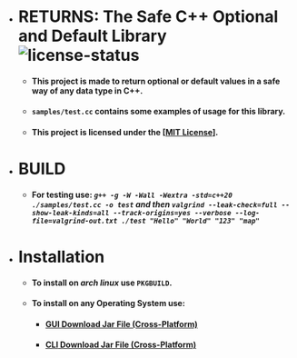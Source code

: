 * # RETURNS: The Safe C++ Optional and Default Library ![license-status](https://img.shields.io/github/license/Dark-CodeX/returns)
    * #### This project is made to return optional or default values in a safe way of any data type in C++.
    * #### `samples/test.cc` contains some examples of usage for this library.
    * #### This project is licensed under the [[MIT License](https://github.com/Dark-CodeX/returns/blob/master/LICENSE)].
* # BUILD
    * #### **For testing use:** *`g++ -g -W -Wall -Wextra -std=c++20 ./samples/test.cc -o test` **and then** `valgrind --leak-check=full --show-leak-kinds=all --track-origins=yes --verbose --log-file=valgrind-out.txt ./test "Hello" "World" "123" "map"`*
* # Installation
    * #### To install on *arch linux* use **`PKGBUILD`**.
    * #### To install on **any Operating System** use:
        * #### [**GUI** Download Jar File (Cross-Platform)](https://github.com/Dark-CodeX/InstallRepos/releases/download/v1.0.0/InstallReposGUI.jar)

        * #### [**CLI** Download Jar File (Cross-Platform)](https://github.com/Dark-CodeX/InstallRepos/releases/download/v1.0.0/InstallReposCLI.jar)
